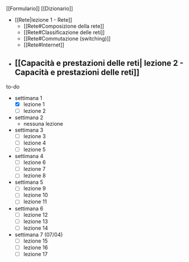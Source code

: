 [[Formulario]]
[[Dizionario]]
- [[Rete|lezione 1 - Rete]]
	- [[Rete#Composizione della rete]]
	- [[Rete#Classificazione delle reti]]
	- [[Rete#Commutazione (switching)]]
	- [[Rete#Internet]]
- [[Capacità e prestazioni delle reti| lezione 2 - Capacità e prestazioni delle reti]] 
	- 

to-do
- settimana 1
	- [x] lezione 1
	- [ ] lezione 2
- settimana 2
	- nessuna lezione
- settimana 3
	- [ ] lezione 3 
	- [ ] lezione 4
	- [ ] lezione 5
- settimana 4
	- [ ] lezione 6
	- [ ] lezione 7
	- [ ] lezione 8
- settimana 5
	- [ ] lezione 9
	- [ ] lezione 10
	- [ ] lezione 11
- settimana 6
	- [ ] lezione 12
	- [ ] lezione 13
	- [ ] lezione 14
- settimana 7 (07/04)
	- [ ] lezione 15
	- [ ] lezione 16
	- [ ] lezione 17

